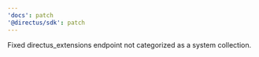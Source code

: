 ```yaml
---
'docs': patch
'@directus/sdk': patch
---
```


Fixed directus_extensions endpoint not categorized as a system collection.
